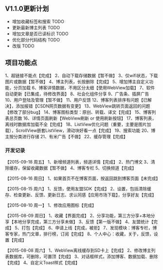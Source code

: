 ## V1.1.0更新计划
* 增加收藏标签和搜索 TODO
* 更新最新博主列表 TODO
* 增加文章是否已读标识 TODO
* 优化部分代码结构 TODO
* 改版 TODO

## 项目功能点
1、超链接不能点【完成】
2、自动下载存储数据【暂不做】
3、仅wifi状态，下载图片或数据【暂不做】
4、博主列表，长按删除【完成】
5、增加博主自定义功能，分页加载
6、博客详情数据，不用区分太细【使用WebView加载】
7、软件自动更新【已集成，待修改界面】
8、社会化组件分享
9、广告条、插屏广告
10、用户登陆及管理【暂不做】
11、用户反馈
12、博客列表排序有问题【已解决】，添加报错【CSDN网页数据有变更】
13、WebView跳转页面返回的问题【修改了部分bug】
14、博客图标类型：原创、转载、译文【完成】
15、博客列表总页数
16、详情页面刷新【WebView刷新 or 使用刷新按钮】
17、博客列表，离线时数据库加载不全【完成】
18、ListView优化问题（重要，主要是图片加载），ScrollView嵌套ListView，滑动块好看一点【完成】
19、搜索功能
20、博主按分类进行存储
21、有米广告【不做】
22、缓存管理【完成】


### 开发记录
【2015-09-18 周五】
1、新增频道列表，频道详情【完成】
2、热门博文
3、清除缓存，保留收藏数据【暂不做】
4、博客专栏
5、切换频道【完成】

【2015-08-16 周日】
1、如果首页不在博客页面，按返回跳到博客页面【未完成】


【2015-08-15 周六】
1、反馈，使用友盟SDK【完成】
2、设置，包括清除缓存、检查更新、反馈、更新日志、求认同感【应用市场下载】，分享好友【完成】


【2015-08-10 周一】
1、修改应用图标【完成】

【2015-08-09 周日】
1、收藏【界面完成】
2、分享功能，第三方分享+本地分享【本地分享完成，第三方分享未做】
3、反馈【第一版不做】
4、友盟统计【完成】
5、打包【完成】
6、申请上线【完成，被拒】
7、发现模块：博客专栏，博客专家，热门文章，排行榜，订阅【完成】
8、个人中心：收藏，关于，反馈，设置【完成】

【2015-08-08 周六】
1、WebView离线缓存到SD卡上【完成】
2、修改博主列表数据库，可删除，可置顶【完成】
3、对话框样式，添加博客、数据加载、删除【完成】
4、自定义Toast样式【完成】


